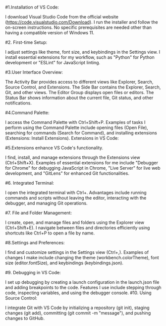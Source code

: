 #1.Installation of VS Code:

I download Visual Studio Code from the official website (https://code.visualstudio.com/Download).
I run the installer and follow the on-screen instructions.
No specific prerequisites are needed other than having a compatible version of Windows 11.

#2. First-time Setup:

I adjust settings like theme, font size, and keybindings in the Settings view.
I install essential extensions for my workflow, such as "Python" for Python development or "ESLint" for JavaScript linting.

#3.User Interface Overview:

The Activity Bar provides access to different views like Explorer, Search, Source Control, and Extensions.
The Side Bar contains the Explorer, Search, Git, and other views.
The Editor Group displays open files or editors.
The Status Bar shows information about the current file, Git status, and other notifications.

#4.Command Palette:

I access the Command Palette with Ctrl+Shift+P.
Examples of tasks I perform using the Command Palette include opening files (Open File), searching for commands (Search for Command), and installing extensions (Extensions: Install Extensions).
Extensions in VS Code:

#5.Extensions enhance VS Code's functionality.

I find, install, and manage extensions through the Extensions view (Ctrl+Shift+X).
Examples of essential extensions for me include "Debugger for Chrome" for debugging JavaScript in Chrome, "Live Server" for live web development, and "GitLens" for enhanced Git functionalities.

#6. Integrated Terminal:

I open the integrated terminal with Ctrl+.
Advantages include running commands and scripts without leaving the editor, interacting with the debugger, and managing Git operations.

#7. File and Folder Management:

I create, open, and manage files and folders using the Explorer view (Ctrl+Shift+E).
I navigate between files and directories efficiently using shortcuts like Ctrl+P to open a file by name.

#8.Settings and Preferences:

I find and customize settings in the Settings view (Ctrl+,).
Examples of changes I make include changing the theme (workbench.colorTheme), font size (editor.fontSize), and keybindings (keybindings.json).

#9. Debugging in VS Code:

I set up debugging by creating a launch configuration in the launch.json file and adding breakpoints to the code.
Features I use include stepping through code, inspecting variables, and using the debugger console.
#10. Using Source Control:

I integrate Git with VS Code by initializing a repository (git init), staging changes (git add), committing (git commit -m "message"), and pushing changes to GitHub.